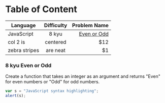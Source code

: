 # Table of Content

| Language      | Difficulty    | Problem Name  |
| ------------- |:-------------:| -----:|
| JavaScript    | 8 kyu         | [Even or Odd](#problem1)|
| col 2 is      | centered      |   $12 |
| zebra stripes | are neat      |    $1 |


### 8 kyu Even or Odd<a name="problem1"></a>

Create a function that takes an integer as an argument and returns "Even" for even numbers or "Odd" for odd numbers.

```javascript
var s = "JavaScript syntax highlighting";
alert(s);
```
